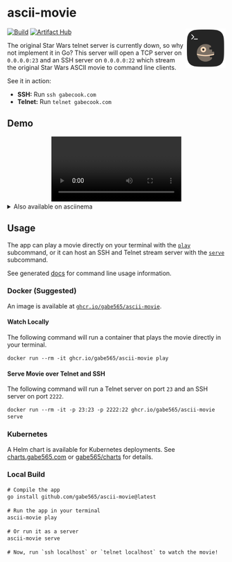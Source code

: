# ascii-movie

<img src="./assets/icon.svg" alt="ascii-movie logo" width="92" align="right">

[![Build](https://github.com/gabe565/ascii-movie/actions/workflows/build.yml/badge.svg)](https://github.com/gabe565/ascii-movie/actions/workflows/build.yml)
[![Artifact Hub](https://img.shields.io/endpoint?url=https://artifacthub.io/badge/repository/gabe565)](https://artifacthub.io/packages/helm/gabe565/ascii-movie)

The original Star Wars telnet server is currently down, so why not implement it in Go? This server will open a TCP server on `0.0.0.0:23` and an SSH server on `0.0.0.0:22` which stream the original Star Wars ASCII movie to command line clients.

See it in action:
- **SSH:** Run `ssh gabecook.com`
- **Telnet:** Run `telnet gabecook.com`

## Demo
<div align="center">
  <video src="https://user-images.githubusercontent.com/7717888/230992596-3f952de2-9acc-42fb-b0f9-87f1bf7fec45.mp4"></video>
</div>

<details>
  <summary>Also available on asciinema</summary>

  <p align="center">
    <a href="https://asciinema.org/a/431278"><img src="https://asciinema.org/a/431278.svg"/></a>
  </p>
</details>

## Usage

The app can play a movie directly on your terminal with the [`play`](docs/ascii-movie_play.md) subcommand, or it can host an SSH and Telnet stream server with the [`serve`](docs/ascii-movie_serve.md) subcommand.

See generated [docs](./docs/ascii-movie.md) for command line usage information.

### Docker (Suggested)
An image is available at [`ghcr.io/gabe565/ascii-movie`](https://ghcr.io/gabe565/ascii-movie).

#### Watch Locally
The following command will run a container that plays the movie directly in your terminal.

```shell
docker run --rm -it ghcr.io/gabe565/ascii-movie play
```

#### Serve Movie over Telnet and SSH
The following command will run a Telnet server on port `23` and an SSH server on port `2222`.
```shell
docker run --rm -it -p 23:23 -p 2222:22 ghcr.io/gabe565/ascii-movie serve
```

### Kubernetes
A Helm chart is available for Kubernetes deployments.
See [charts.gabe565.com](https://charts.gabe565.com/charts/ascii-movie/) or
[gabe565/charts](https://github.com/gabe565/charts/tree/main/charts/ascii-movie) for details.

### Local Build
```shell
# Compile the app
go install github.com/gabe565/ascii-movie@latest

# Run the app in your terminal
ascii-movie play

# Or run it as a server
ascii-movie serve

# Now, run `ssh localhost` or `telnet localhost` to watch the movie!
```
